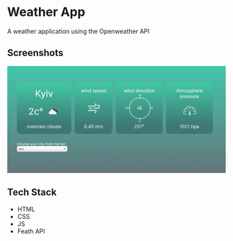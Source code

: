 
# Weather App 

A weather application using the Openweather API



## Screenshots

![App Screenshot](/Weather-app.png)


## Tech Stack

- HTML 
- CSS
- JS
- Feath API
